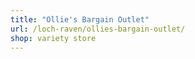 ```yaml
---
title: "Ollie's Bargain Outlet"
url: /loch-raven/ollies-bargain-outlet/
shop: variety store
---
```

